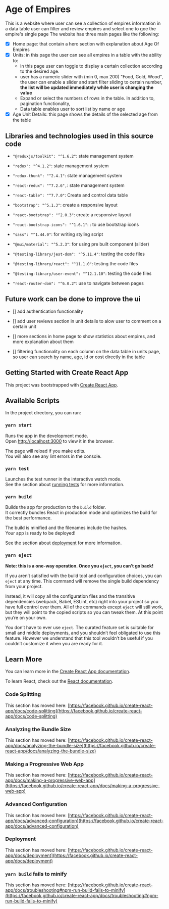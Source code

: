 # Age of Empires

This is a website where user can see a collection of empires information in a data table user can filter and review empires and select one to goe the empire's single page
The website hae three main pages like the following:

- [x] Home page: that contain a hero section with explanation about Age Of Empires
- [x] Units: in this page the user can see all empires in a table with the ability to:
  - in this page user can toggle to display a certain collection according to the desired age.
  - user has a numeric slider with (min 0, max 200) "Food, Gold, Wood", the user can enable a slider and start filter sliding to certain number, **the list will be updated immediately while user is changing the value**
  - Expand or select the numbers of rows in the table. In addition to, pagination functionality,
  - Data table enables user to sort list by name or age
- [x] Age Unit Details: this page shows the details of the selected age from the table

## Libraries and technologies used in this source code

- `"@reduxjs/toolkit": "^1.6.2"`: state management system

- `"redux": "^4.1.2"`: state management system

- `"redux-thunk": "^2.4.1"`: state management system

- `"react-redux": "^7.2.6",`: state management system

- `"react-table": "^7.7.0"`: Create and control data table

- `"bootstrap": "^5.1.3"`: create a responsive layout

- `"react-bootstrap": "^2.0.3"`: create a responsive layout

- `"react-bootstrap-icons": "^1.6.1"`: : to use bootstrap icons

- `"sass": "^1.44.0"`: for writing styling script

- `"@mui/material": "^5.2.3"`: for using pre built component (slider)

- `"@testing-library/jest-dom": "^5.11.4"`: testing the code files

- `"@testing-library/react": "^11.1.0"`: testing the code files

- `"@testing-library/user-event": "^12.1.10"`: testing the code files

- `"react-router-dom": "^6.0.2"`: use to navigate between pages

## Future work can be done to improve the ui

- [] add authentication functionality

- [] add user reviews section in unit details to alow user to comment on a certain unit

- [] more sections in home page to show statistics about empires, and more explanation about them

- [] filtering functionality on each column on the data table in units page, so user can search by name, age, id or cost directly in the table

## Getting Started with Create React App

This project was bootstrapped with [Create React App](https://github.com/facebook/create-react-app).

## Available Scripts

In the project directory, you can run:

### `yarn start`

Runs the app in the development mode.\
Open [http://localhost:3000](http://localhost:3000) to view it in the browser.

The page will reload if you make edits.\
You will also see any lint errors in the console.

### `yarn test`

Launches the test runner in the interactive watch mode.\
See the section about [running tests](https://facebook.github.io/create-react-app/docs/running-tests) for more information.

### `yarn build`

Builds the app for production to the `build` folder.\
It correctly bundles React in production mode and optimizes the build for the best performance.

The build is minified and the filenames include the hashes.\
Your app is ready to be deployed!

See the section about [deployment](https://facebook.github.io/create-react-app/docs/deployment) for more information.

### `yarn eject`

**Note: this is a one-way operation. Once you `eject`, you can’t go back!**

If you aren’t satisfied with the build tool and configuration choices, you can `eject` at any time. This command will remove the single build dependency from your project.

Instead, it will copy all the configuration files and the transitive dependencies (webpack, Babel, ESLint, etc) right into your project so you have full control over them. All of the commands except `eject` will still work, but they will point to the copied scripts so you can tweak them. At this point you’re on your own.

You don’t have to ever use `eject`. The curated feature set is suitable for small and middle deployments, and you shouldn’t feel obligated to use this feature. However we understand that this tool wouldn’t be useful if you couldn’t customize it when you are ready for it.

## Learn More

You can learn more in the [Create React App documentation](https://facebook.github.io/create-react-app/docs/getting-started).

To learn React, check out the [React documentation](https://reactjs.org/).

### Code Splitting

This section has moved here: [https://facebook.github.io/create-react-app/docs/code-splitting](https://facebook.github.io/create-react-app/docs/code-splitting)

### Analyzing the Bundle Size

This section has moved here: [https://facebook.github.io/create-react-app/docs/analyzing-the-bundle-size](https://facebook.github.io/create-react-app/docs/analyzing-the-bundle-size)

### Making a Progressive Web App

This section has moved here: [https://facebook.github.io/create-react-app/docs/making-a-progressive-web-app](https://facebook.github.io/create-react-app/docs/making-a-progressive-web-app)

### Advanced Configuration

This section has moved here: [https://facebook.github.io/create-react-app/docs/advanced-configuration](https://facebook.github.io/create-react-app/docs/advanced-configuration)

### Deployment

This section has moved here: [https://facebook.github.io/create-react-app/docs/deployment](https://facebook.github.io/create-react-app/docs/deployment)

### `yarn build` fails to minify

This section has moved here: [https://facebook.github.io/create-react-app/docs/troubleshooting#npm-run-build-fails-to-minify](https://facebook.github.io/create-react-app/docs/troubleshooting#npm-run-build-fails-to-minify)
